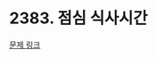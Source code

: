 # 2383. 점심 식사시간

[문제 링크](https://swexpertacademy.com/main/talk/solvingClub/problemView.do?solveclubId=AZC_w6Z6yygDFAQW&contestProbId=AV5-BEE6AK0DFAVl&probBoxId=AZDfvJpqzokDFAQW&type=PROBLEM&problemBoxTitle=10d_recommend&problemBoxCnt=2)